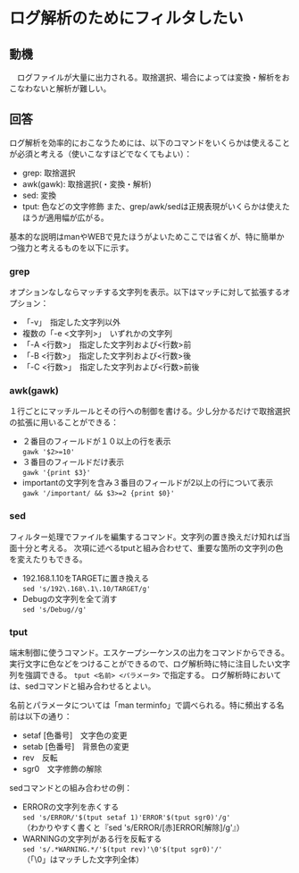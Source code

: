 # ログ解析のためにフィルタしたい

## 動機
　ログファイルが大量に出力される。取捨選択、場合によっては変換・解析をおこなわないと解析が難しい。

## 回答
ログ解析を効率的におこなうためには、以下のコマンドをいくらかは使えることが必須と考える（使いこなすほどでなくてもよい）：
- grep: 取捨選択
- awk(gawk): 取捨選択(・変換・解析)
- sed: 変換
- tput: 色などの文字修飾
また、grep/awk/sedは正規表現がいくらかは使えたほうが適用幅が広がる。

基本的な説明はmanやWEBで見たほうがよいためここでは省くが、特に簡単かつ強力と考えるものを以下に示す。

### grep
オプションなしならマッチする文字列を表示。以下はマッチに対して拡張するオプション：
- 「-v」　指定した文字列以外
- 複数の「-e <文字列>」　いずれかの文字列
- 「-A <行数>」　指定した文字列および<行数>前
- 「-B <行数>」　指定した文字列および<行数>後
- 「-C <行数>」　指定した文字列および<行数>前後

### awk(gawk)
１行ごとにマッチルールとその行への制御を書ける。少し分かるだけで取捨選択の拡張に用いることができる：
- ２番目のフィールドが１０以上の行を表示   
   ``` gawk '$2>=10' ```
- ３番目のフィールドだけ表示  
   ``` gawk '{print $3}' ```
- importantの文字列を含み３番目のフィールドが2以上の行について表示  
  ``` gawk '/important/ && $3>=2 {print $0}' ```

### sed
フィルター処理でファイルを編集するコマンド。文字列の置き換えだけ知れば当面十分と考える。 
次項に述べるtputと組み合わせて、重要な箇所の文字列の色を変えたりもできる。
- 192.168.1.10をTARGETに置き換える   
  ``` sed 's/192\.168\.1\.10/TARGET/g' ```
- Debugの文字列を全て消す  
  ``` sed 's/Debug//g' ```

### tput
端末制御に使うコマンド。エスケープシーケンスの出力をコマンドからできる。
実行文字に色などをつけることができるので、ログ解析時に特に注目したい文字列を強調できる。
``` tput <名前> <パラメータ> ``` で指定する。
ログ解析時においては、sedコマンドと組み合わせるとよい。

名前とパラメータについては「man terminfo」で調べられる。特に頻出する名前は以下の通り：
- setaf [色番号]　文字色の変更
- setab [色番号]　背景色の変更
- rev　反転
- sgr0　文字修飾の解除
	
sedコマンドとの組み合わせの例：
- ERRORの文字列を赤くする  
  ``` sed 's/ERROR/'$(tput setaf 1)'ERROR'$(tput sgr0)'/g' ```  
  （わかりやすく書くと『sed 's/ERROR/[赤]ERROR[解除]/g'』）
- WARNINGの文字列がある行を反転する  
  ``` sed 's/.*WARNING.*/'$(tput rev)'\0'$(tput sgr0)'/' ```  
  （「\0」はマッチした文字列全体）
